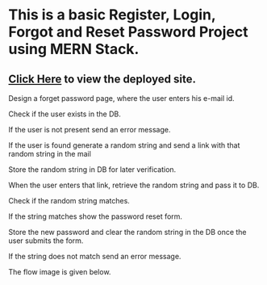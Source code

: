 # This is a basic Register, Login, Forgot and Reset Password Project using MERN Stack.

## [Click Here](https://forgot-password-fullstack-sandeep.netlify.app/) to view the deployed site.


Design a forget password page, where the user enters his e-mail id.

Check if the user exists in the DB.

If the user is not present send an error message.

If the user is found generate a random string and send a link with that random string in
the mail

Store the random string in DB for later verification.

When the user enters that link, retrieve the random string and pass it to DB.

Check if the random string matches.

If the string matches show the password reset form.

Store the new password and clear the random string in the DB once the user submits
the form.

If the string does not match send an error message.

The flow image is given below.
